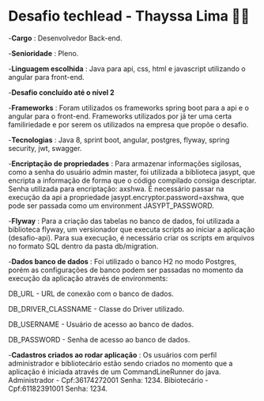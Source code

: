 # Desafio techlead - Thayssa Lima 👩‍💻

-**Cargo** : Desenvolvedor Back-end.

-**Senioridade** : Pleno.

-**Linguagem escolhida** : Java para api, css, html e javascript utilizando o angular para front-end.

-**Desafio concluído até o nível 2**

-**Frameworks** : Foram utilizados os frameworks spring boot para a api e o angular para o front-end. Frameworks utilizados por já ter uma certa familiriedade e por serem os utilizados na empresa que propõe o desafio.

-**Tecnologias** : Java 8, sprint boot, angular, postgres, flyway, spring security, jwt, swagger.

-**Encriptação de propriedades** :
Para armazenar informações sigilosas, como a senha do usuário admin master, foi utilizada a biblioteca jasypt, que encripta a informação de forma que o código compilado consiga descriptar.
Senha utilizada para encriptação: axshwa.
É necessário passar na execução da api a propriedade jasypt.encryptor.password=axshwa, que pode ser passada como um environment JASYPT_PASSWORD.

-**Flyway** :
Para a criação das tabelas no banco de dados, foi utilizada a biblioteca flyway, um versionador que executa scripts ao iniciar a aplicação (desafio-api). Para sua execução, é necessário criar os scripts em arquivos no formato SQL dentro da pasta db/migration.

-**Dados banco de dados** : 
Foi utilizado o banco H2 no modo Postgres, porém as configurações de banco podem ser passadas no momento da execução da aplicação através de environments:

DB_URL - URL de conexão com o banco de dados.

DB_DRIVER_CLASSNAME - Classe do Driver utilizado.

DB_USERNAME - Usuário de acesso ao banco de dados.

DB_PASSWORD - Senha de acesso ao banco de dados.

-**Cadastros criados ao rodar aplicação** : 
Os usuários com perfil administrador e bibliotecário estão sendo criados no momento que a aplicação é iniciada através de um CommandLineRunner do java.
Administrador - Cpf:36174272001 Senha: 1234.
Bibiotecário - Cpf:61182391001  Senha: 1234.
